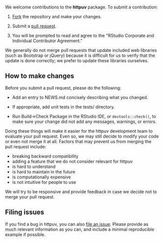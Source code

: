 We welcome contributions to the **httpuv** package. To submit a contribution:

1. [Fork](https://github.com/rstudio/httpuv/fork) the repository and make your changes.

2. Submit a [pull request](https://help.github.com/articles/using-pull-requests).

3. You will be prompted to read and agree to the "RStudio Corporate and Individual Contributor Agreement."

We generally do not merge pull requests that update included web libraries (such as Bootstrap or jQuery) because it is difficult for us to verify that the update is done correctly; we prefer to update these libraries ourselves.


## How to make changes

Before you submit a pull request, please do the following:

* Add an entry to NEWS.md concisely describing what you changed.

* If appropriate, add unit tests in the tests/ directory.

* Run Build->Check Package in the RStudio IDE, or `devtools::check()`, to make sure your change did not add any messages, warnings, or errors.

Doing these things will make it easier for the httpuv development team to evaluate your pull request. Even so, we may still decide to modify your code or even not merge it at all. Factors that may prevent us from merging the pull request include:

* breaking backward compatibility
* adding a feature that we do not consider relevant for httpuv
* is hard to understand
* is hard to maintain in the future
* is computationally expensive
* is not intuitive for people to use

We will try to be responsive and provide feedback in case we decide not to merge your pull request.


## Filing issues

If you find a bug in httpuv, you can also [file an issue](https://github.com/rstudio/httpuv/issues/new). Please provide as much relevant information as you can, and include a minimal reproducible example if possible.
